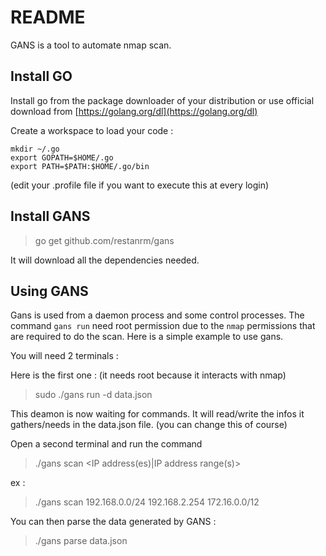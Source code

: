 README
======

GANS is a tool to automate nmap scan.

Install GO
----------
Install go from the package downloader of your distribution or use official download from [https://golang.org/dl](https://golang.org/dl)

Create a workspace to load your code : 

	mkdir ~/.go
	export GOPATH=$HOME/.go
	export PATH=$PATH:$HOME/.go/bin

(edit your .profile file if you want to execute this at every login)

Install GANS
------------
> go get github.com/restanrm/gans

It will download all the dependencies needed.

Using GANS
----------

Gans is used from a daemon process and some control processes. The command ``gans run`` need root permission due to the ``nmap`` permissions that are required to do the scan. Here is a simple example to use gans.

You will need 2 terminals :

Here is the first one : (it needs root because it interacts with nmap)

> sudo ./gans run -d data.json

This deamon is now waiting for commands. It will read/write the infos it gathers/needs in the data.json file. (you can change this of course)

Open a second terminal and run the command 

> ./gans scan \<IP address(es)|IP address range(s)\>

ex :

> ./gans scan 192.168.0.0/24 192.168.2.254 172.16.0.0/12

You can then parse the data generated by GANS :

> ./gans parse data.json 



